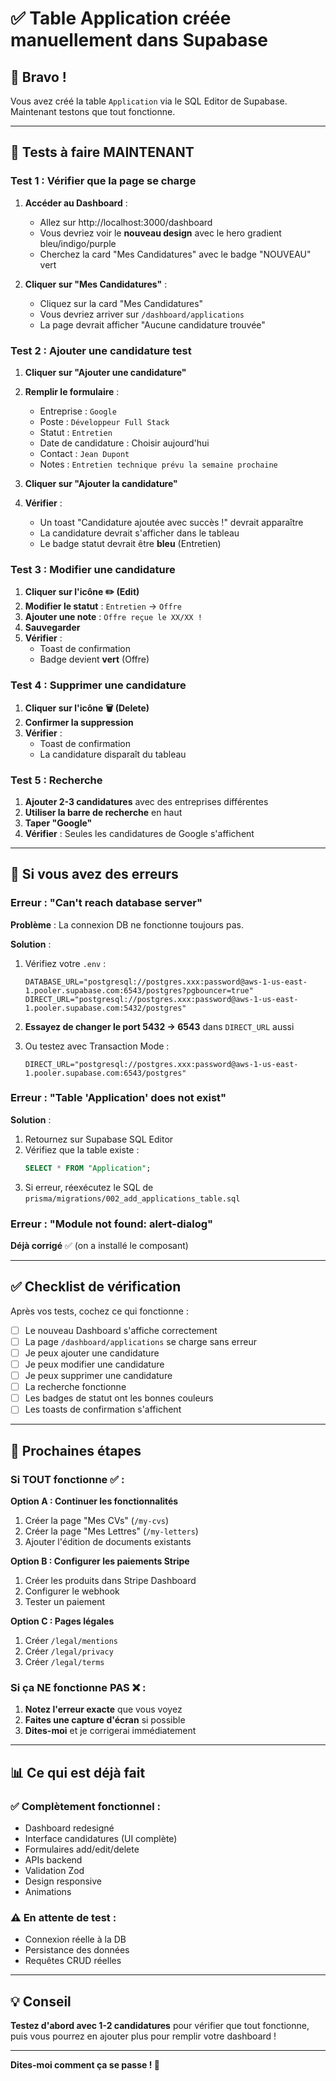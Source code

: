 # ✅ Table Application créée manuellement dans Supabase

## 🎉 Bravo !

Vous avez créé la table `Application` via le SQL Editor de Supabase. Maintenant testons que tout fonctionne.

---

## 🧪 Tests à faire MAINTENANT

### Test 1 : Vérifier que la page se charge

1. **Accéder au Dashboard** :
   - Allez sur http://localhost:3000/dashboard
   - Vous devriez voir le **nouveau design** avec le hero gradient bleu/indigo/purple
   - Cherchez la card "Mes Candidatures" avec le badge "NOUVEAU" vert

2. **Cliquer sur "Mes Candidatures"** :
   - Cliquez sur la card "Mes Candidatures"
   - Vous devriez arriver sur `/dashboard/applications`
   - La page devrait afficher "Aucune candidature trouvée"

### Test 2 : Ajouter une candidature test

1. **Cliquer sur "Ajouter une candidature"**
2. **Remplir le formulaire** :
   - Entreprise : `Google`
   - Poste : `Développeur Full Stack`
   - Statut : `Entretien`
   - Date de candidature : Choisir aujourd'hui
   - Contact : `Jean Dupont`
   - Notes : `Entretien technique prévu la semaine prochaine`

3. **Cliquer sur "Ajouter la candidature"**
4. **Vérifier** :
   - Un toast "Candidature ajoutée avec succès !" devrait apparaître
   - La candidature devrait s'afficher dans le tableau
   - Le badge statut devrait être **bleu** (Entretien)

### Test 3 : Modifier une candidature

1. **Cliquer sur l'icône ✏️ (Edit)**
2. **Modifier le statut** : `Entretien` → `Offre`
3. **Ajouter une note** : `Offre reçue le XX/XX !`
4. **Sauvegarder**
5. **Vérifier** :
   - Toast de confirmation
   - Badge devient **vert** (Offre)

### Test 4 : Supprimer une candidature

1. **Cliquer sur l'icône 🗑️ (Delete)**
2. **Confirmer la suppression**
3. **Vérifier** :
   - Toast de confirmation
   - La candidature disparaît du tableau

### Test 5 : Recherche

1. **Ajouter 2-3 candidatures** avec des entreprises différentes
2. **Utiliser la barre de recherche** en haut
3. **Taper "Google"**
4. **Vérifier** : Seules les candidatures de Google s'affichent

---

## 🐛 Si vous avez des erreurs

### Erreur : "Can't reach database server"

**Problème** : La connexion DB ne fonctionne toujours pas.

**Solution** :
1. Vérifiez votre `.env` :
   ```env
   DATABASE_URL="postgresql://postgres.xxx:password@aws-1-us-east-1.pooler.supabase.com:6543/postgres?pgbouncer=true"
   DIRECT_URL="postgresql://postgres.xxx:password@aws-1-us-east-1.pooler.supabase.com:5432/postgres"
   ```
   
2. **Essayez de changer le port 5432 → 6543** dans `DIRECT_URL` aussi

3. Ou testez avec Transaction Mode :
   ```env
   DIRECT_URL="postgresql://postgres.xxx:password@aws-1-us-east-1.pooler.supabase.com:6543/postgres"
   ```

### Erreur : "Table 'Application' does not exist"

**Solution** :
1. Retournez sur Supabase SQL Editor
2. Vérifiez que la table existe :
   ```sql
   SELECT * FROM "Application";
   ```
3. Si erreur, réexécutez le SQL de `prisma/migrations/002_add_applications_table.sql`

### Erreur : "Module not found: alert-dialog"

**Déjà corrigé** ✅ (on a installé le composant)

---

## ✅ Checklist de vérification

Après vos tests, cochez ce qui fonctionne :

- [ ] Le nouveau Dashboard s'affiche correctement
- [ ] La page `/dashboard/applications` se charge sans erreur
- [ ] Je peux ajouter une candidature
- [ ] Je peux modifier une candidature
- [ ] Je peux supprimer une candidature
- [ ] La recherche fonctionne
- [ ] Les badges de statut ont les bonnes couleurs
- [ ] Les toasts de confirmation s'affichent

---

## 🎯 Prochaines étapes

### Si TOUT fonctionne ✅ :

**Option A : Continuer les fonctionnalités**
1. Créer la page "Mes CVs" (`/my-cvs`)
2. Créer la page "Mes Lettres" (`/my-letters`)
3. Ajouter l'édition de documents existants

**Option B : Configurer les paiements Stripe**
1. Créer les produits dans Stripe Dashboard
2. Configurer le webhook
3. Tester un paiement

**Option C : Pages légales**
1. Créer `/legal/mentions`
2. Créer `/legal/privacy`
3. Créer `/legal/terms`

### Si ça NE fonctionne PAS ❌ :

1. **Notez l'erreur exacte** que vous voyez
2. **Faites une capture d'écran** si possible
3. **Dites-moi** et je corrigerai immédiatement

---

## 📊 Ce qui est déjà fait

### ✅ Complètement fonctionnel :
- Dashboard redesigné
- Interface candidatures (UI complète)
- Formulaires add/edit/delete
- APIs backend
- Validation Zod
- Design responsive
- Animations

### ⚠️ En attente de test :
- Connexion réelle à la DB
- Persistance des données
- Requêtes CRUD réelles

---

## 💡 Conseil

**Testez d'abord avec 1-2 candidatures** pour vérifier que tout fonctionne, puis vous pourrez en ajouter plus pour remplir votre dashboard !

---

**Dites-moi comment ça se passe ! 🚀**

